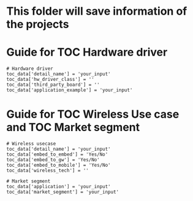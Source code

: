 # This folder will save information of the projects #

# Guide for TOC Hardware driver
    # Hardware driver
    toc_data['detail_name'] = 'your_input'
    toc_data['hw_driver_class'] = ''
    toc_data['third_party_board'] = ''
    toc_data['application_example'] = 'your_input'

# Guide for TOC Wireless Use case and TOC Market segment
    # Wireless usecase
    toc_data['detail_name'] = 'your_input'
    toc_data['embed_to_embed'] = 'Yes/No'
    toc_data['embed_to_gw'] = 'Yes/No'
    toc_data['embed_to_mobile'] = 'Yes/No'
    toc_data['wireless_tech'] = ''

    # Market segment
    toc_data['application'] = 'your_input'
    toc_data['market_segment'] = 'your_input'
